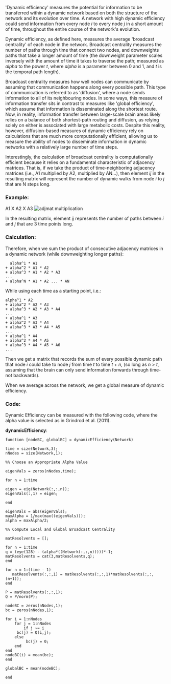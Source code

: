 <!--layout: page title: "PAGE TITLE" permalink: /Dynamic_Efficiency/-->

'Dynamic efficiency' measures the potential for information to be transferred within a dynamic network based on both the structure of the network and its evolution over time. A network with high dynamic efficiency could send information from every node _i_ to every node _j_ in a short amount of time, throughout the entire course of the network's evolution.

Dynamic efficiency, as defined here, measures the average 'broadcast centrality' of each node in the network. Broadcast centrality measures the number of paths through time that connect two nodes, and downweights paths that take a longer amount of time (the downweight parameter scales inversely with the amount of time it takes to traverse the path; measured as _alpha_ to the power _t_, where _alpha_ is a parameter between 0 and 1, and _t_ is the temporal path length). 

Broadcast centrality measures how well nodes can communicate by assuming that communication happens along every possible path. This type of communication is referred to as 'diffusion', where a node sends information to all of its neighbouring nodes. In some ways, this measure of information transfer sits in contrast to measures like 'global efficiency', which assume that information is disseminated along the shortest route. Now, in reality, information transfer between large-scale brain areas likely relies on a balance of both shortest-path routing and diffusion, as relying solely on either is associated with large metabolic costs. Despite this reality, however, diffusion-based measures of dynamic efficiency rely on calculations that are much more computationally efficient, allowing us to measure the ability of nodes to disseminate information in dynamic networks with a relatively large number of time steps.

Interestingly, the calculation of broadcast centrality is computationally efficient because it relies on a fundamental characteristic of adjacency matrices. That is, if we take the product of time-neighboring adjacency matrices (i.e., A1 multiplied by A2, multiplied by AN...), then element _ij_ in the resulting matrix will represent the number of dynamic walks from node _i_ to _j_ that are N steps long. 

### Example:

A1 X A2 X A3
![adjmat multiplication](https://user-images.githubusercontent.com/81769550/114958954-11da3a80-9e32-11eb-9e12-b64ecfc6844e.PNG)

In the resulting matrix, element _ij_ represents the number of paths between _i_ and _j_ that are 3 time points long. 

### Calculation:

Therefore, when we sum the product of consecutive adjacency matrices in a dynamic network (while downweighting longer paths):

      alpha^1 * A1
    + alpha^2 * A1 * A2
    + alpha^3 * A1 * A2 * A3
    ...
    + alpha^N * A1 * A2 ... * AN

While using each time as a starting point, i.e.:

    alpha^1 * A2
    + alpha^2 * A2 * A3
    + alpha^3 * A2 * A3 * A4
    ...
    + alpha^1 * A3
    + alpha^2 * A3 * A4
    + alpha^3 * A3 * A4 * A5
    ...
    + alpha^1 * A4
    + alpha^2 * A4 * A5
    + alpha^3 * A4 * A5 * A6
    ...

Then we get a matrix that records the sum of every possible dynamic path that node _i_ could take to node _j_ from time _t_ to time _t_ + _n_, (so long as _n_ > _t_, assuming that the brain can only send information forwards through time- not backwards).

When we average across the network, we get a global measure of dynamic efficiency.

### Code:

Dynamic Efficiency can be measured with the following code, where the alpha value is selected as in Grindrod et al. (2011).

**dynamicEfficiency**:

    function [nodeBC, globalBC] = dynamicEfficiency(Network)
  
    time = size(Network,3);
    nNodes = size(Network,1);

    %% Choose an Appropriate Alpha Value

    eigenVals = zeros(nNodes,time);
    
    for n = 1:time
        
    eigen = eig(Network(:,:,n));
    eigenVals(:,1) = eigen;
    
    end
    
    eigenVals = abs(eigenVals);
    maxAlpha = 1/max(max((eigenVals)));
    alpha = maxAlpha/2;
    
    %% Compute Local and Global Broadcast Centrality
    
    matResolvents = [];
    
    for n = 1:time
    q = (eye(128) - (alpha*((Network(:,:,n)))))*-1;
    matResolvents = cat(3,matResolvents,q);
    end
    
    for n = 1:(time - 1)
       matResolvents(:,:,1) = matResolvents(:,:,1)*matResolvents(:,:,(n+1));
    end

    P = matResolvents(:,:,1);
    Q = P/norm(P);
    
    nodeBC = zeros(nNodes,1);
    bc = zeros(nNodes,1);
    
    for i = 1:nNodes
        for j = 1:nNodes
            if j ~= i
         bc(j) = Q(i,j);
        else
             bc(j) = 0;
        end
    end
    nodeBC(i) = mean(bc);
    end
    
    globalBC = mean(nodeBC);
    
    end

